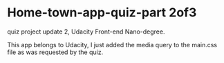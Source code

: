 # Home-town-app-quiz-part 2of3
quiz project update 2, Udacity Front-end Nano-degree.

This app belongs to Udacity, I just added the media query to the main.css file as was requested by the quiz.
